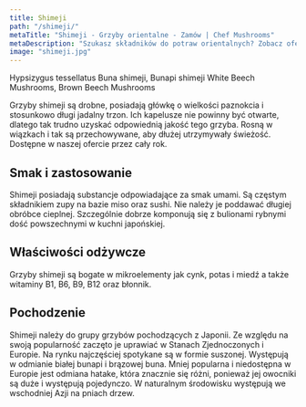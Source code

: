 ```yaml
---
title: Shimeji
path: "/shimeji/"
metaTitle: "Shimeji - Grzyby orientalne - Zamów | Chef Mushrooms"
metaDescription: "Szukasz składników do potraw orientalnych? Zobacz ofertę i zamów."
image: "shimeji.jpg"
---
```


Hypsizygus tessellatus
Buna shimeji, Bunapi shimeji
White Beech Mushrooms, Brown Beech Mushrooms

Grzyby shimeji są drobne, posiadają główkę o wielkości paznokcia i stosunkowo długi jadalny trzon. Ich kapelusze nie powinny być otwarte, dlatego tak trudno uzyskać odpowiednią jakość tego grzyba. Rosną w wiązkach i tak są przechowywane, aby dłużej utrzymywały świeżość. Dostępne w naszej ofercie przez cały rok.

## Smak i zastosowanie

Shimeji posiadają substancje odpowiadające za smak umami. Są częstym składnikiem zupy na bazie miso oraz sushi. Nie należy je poddawać długiej obróbce cieplnej. Szczególnie dobrze komponują się z bulionami rybnymi dość powszechnymi w kuchni japońskiej.

## Właściwości odżywcze

Grzyby shimeji są bogate w mikroelementy jak cynk, potas i miedź a także witaminy B1, B6, B9, B12 oraz błonnik.

## Pochodzenie

Shimeji należy do grupy grzybów pochodzących z Japonii. Ze względu na swoją popularność zaczęto je uprawiać w Stanach Zjednoczonych i Europie. Na rynku najczęściej spotykane są w formie suszonej. Występują w odmianie białej bunapi i brązowej buna. Mniej popularna i niedostępna w Europie jest odmiana hatake, która znacznie się różni, ponieważ jej owocniki są duże i występują pojedynczo. W naturalnym środowisku występują we wschodniej Azji na pniach drzew.